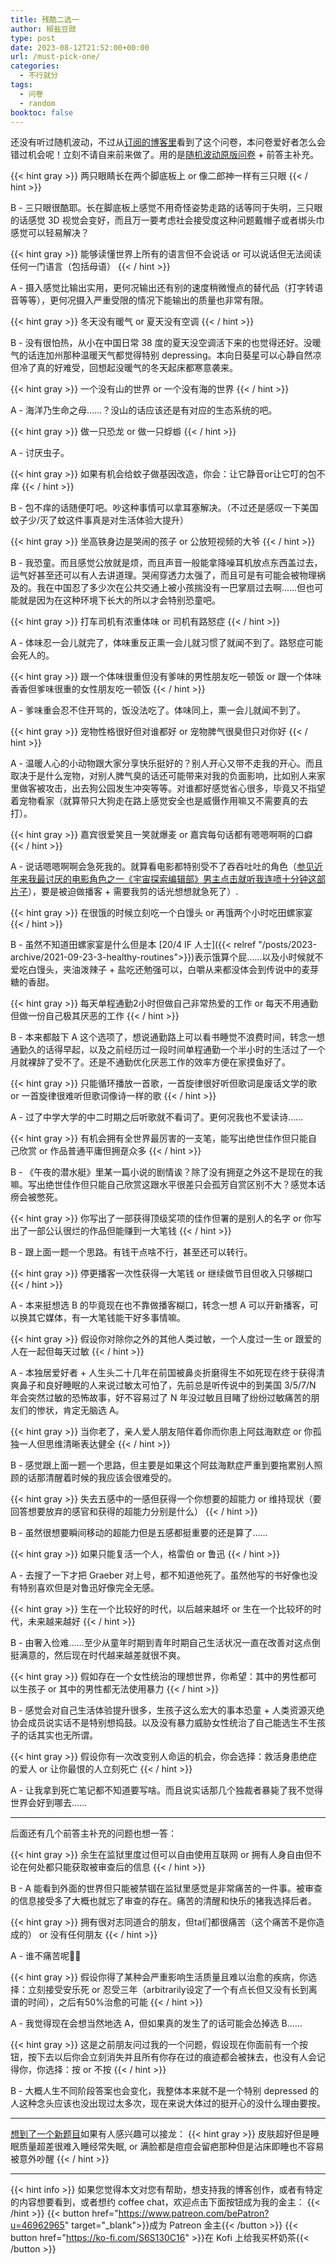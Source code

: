 ```yaml
---
title: 残酷二选一
author: 椒盐豆豉
type: post
date: 2023-08-12T21:52:00+00:00
url: /must-pick-one/
categories:
  - 不行就分
tags:
  - 问卷
  - random
booktoc: false
---
```


还没有听过随机波动，不过从[订阅的博客里](https://liminalnegativespace.github.io/blog/posts/pickOne/)看到了这个问卷，本问卷爱好者怎么会错过机会呢！立刻不请自来前来做了。用的是[随机波动原版问卷](https://www.stovol.club/118) + 前答主补充。

<!--more-->
{{< hint gray >}}
两只眼睛长在两个脚底板上 or 像二郎神一样有三只眼
{{< / hint >}}

B - 三只眼很酷耶。长在脚底板上感觉不用奇怪姿势走路的话等同于失明，三只眼的话感觉 3D 视觉会变好，而且万一要考虑社会接受度这种问题戴帽子或者绑头巾感觉可以轻易解决？

{{< hint gray >}}
能够读懂世界上所有的语言但不会说话 or 可以说话但无法阅读任何一门语言（包括母语）
{{< / hint >}}

A - 摄入感觉比输出实用，更何况输出还有别的速度稍微慢点的替代品（打字转语音等等），更何况摄入严重受限的情况下能输出的质量也非常有限。

{{< hint gray >}}
冬天没有暖气 or 夏天没有空调
{{< / hint >}}

B - 没有很怕热，从小在中国日常 38 度的夏天没空调活下来的也觉得还好。没暖气的话连加州那种温暖天气都觉得特别 depressing。本向日葵星可以心静自然凉但冷了真的好难受，回想起没暖气的冬天起床都寒意袭来。

{{< hint gray >}}
一个没有山的世界 or 一个没有海的世界
{{< / hint >}}

A - 海洋乃生命之母……？没山的话应该还是有对应的生态系统的吧。

{{< hint gray >}}
做一只恐龙 or 做一只蜉蝣
{{< / hint >}}

A - 讨厌虫子。

{{< hint gray >}}
如果有机会给蚊子做基因改造，你会：让它静音or让它叮的包不痒
{{< / hint >}}

B - 包不痒的话随便叮吧。吵这种事情可以拿耳塞解决。（不过还是感叹一下美国蚊子少/灭了蚊这件事真是对生活体验大提升）

{{< hint gray >}}
坐高铁身边是哭闹的孩子 or 公放短视频的大爷
{{< / hint >}}

B - 我恐童。而且感觉公放就是烦，而且声音一般能拿降噪耳机放点东西盖过去，运气好甚至还可以有人去讲道理。哭闹穿透力太强了，而且可是有可能会被物理祸及的。我在中国忍了多少次在公共交通上被小孩揣没有一巴掌扇过去啊……但也可能就是因为在这种环境下长大的所以才会特别恐童吧。

{{< hint gray >}}
打车司机有浓重体味 or 司机有路怒症
{{< / hint >}}

A - 体味忍一会儿就完了，体味重反正熏一会儿就习惯了就闻不到了。路怒症可能会死人的。

{{< hint gray >}}
跟一个体味很重但没有爹味的男性朋友吃一顿饭 or 跟一个体味香香但爹味很重的女性朋友吃一顿饭
{{< / hint >}}

A - 爹味重会忍不住开骂的，饭没法吃了。体味同上，熏一会儿就闻不到了。

{{< hint gray >}}
宠物性格很好但对谁都好 or 宠物脾气很臭但只对你好
{{< / hint >}}

A - 温暖人心的小动物跟大家分享快乐挺好的？别人开心又带不走我的开心。而且取决于是什么宠物，对别人脾气臭的话还可能带来对我的负面影响，比如别人来家里做客被攻击，出去狗公园发生冲突等等。对谁都好感觉省心很多，毕竟又不指望着宠物看家（就算带只大狗走在路上感觉安全也是威慑作用嘛又不需要真的去打）。

{{< hint gray >}}
嘉宾很爱笑且一笑就爆麦 or 嘉宾每句话都有嗯嗯啊啊的口癖
{{< / hint >}}

A - 说话嗯嗯啊啊会急死我的。就算看电影都特别受不了吞吞吐吐的角色（[参见近年来我最讨厌的电影角色之一《宇宙探索编辑部》男主点击就听我连喷十分钟这部片子](https://open.spotify.com/episode/5s6wjc06qBVhGExIhLDlMb)），要是被迫做播客 + 需要我剪的话光想想就急死了）.

{{< hint gray >}}
在很饿的时候立刻吃一个白馒头 or 再饿两个小时吃田螺家宴
{{< / hint >}}

B - 虽然不知道田螺家宴是什么但是本 [20/4 IF 人士]({{< relref "/posts/2023-archive/2021-09-23-3-healthy-routines">}})表示饿算个屁……以及小时候就不爱吃白馒头，夹油泼辣子 + 盐吃还勉强可以，白嚼从来都没体会到传说中的麦芽糖的香甜。

{{< hint gray >}}
每天单程通勤2小时但做自己非常热爱的工作 or 每天不用通勤但做一份自己极其厌恶的工作
{{< / hint >}}

B - 本来都敲下 A 这个选项了，想说通勤路上可以看书睡觉不浪费时间，转念一想通勤久的话得早起，以及之前经历过一段时间单程通勤一个半小时的生活过了一个月就裸辞了受不了。还是不通勤优化厌恶工作的效率方便在家摸鱼好了。

{{< hint gray >}}
只能循环播放一首歌，一首旋律很好听但歌词是废话文学的歌 or 一首旋律很难听但歌词像诗一样的歌
{{< / hint >}}

A - 过了中学大学的中二时期之后听歌就不看词了。更何况我也不爱读诗……

{{< hint gray >}}
有机会拥有全世界最厉害的一支笔，能写出绝世佳作但只能自己欣赏 or 作品普通平庸但拥趸众多
{{< / hint >}}

B - 《午夜的潜水艇》里某一篇小说的剧情诶？除了没有拥趸之外这不是现在的我嘛。写出绝世佳作但只能自己欣赏这跟水平很差只会孤芳自赏区别不大？感觉本话痨会被憋死。

{{< hint gray >}}
你写出了一部获得顶级奖项的佳作但署的是别人的名字 or 你写出了一部公认很烂的作品但能赚到一大笔钱
{{< / hint >}}

B - 跟上面一题一个思路。有钱干点啥不行，甚至还可以转行。

{{< hint gray >}}
停更播客一次性获得一大笔钱 or 继续做节目但收入只够糊口
{{< / hint >}}

A - 本来挺想选 B 的毕竟现在也不靠做播客糊口，转念一想 A 可以开新播客，可以换其它媒体，有一大笔钱能干好多事情嘛。

{{< hint gray >}}
假设你对除你之外的其他人类过敏，一个人度过一生 or 跟爱的人在一起但每天过敏
{{< / hint >}}

A - 本独居爱好者 + 人生头二十几年在前国被鼻炎折磨得生不如死现在终于获得清爽鼻子和良好睡眠的人来说过敏太可怕了，先前总是听传说中的到美国 3/5/7/N 年会突然过敏的恐怖故事，好不容易过了 N 年没过敏且目睹了纷纷过敏痛苦的朋友们的惨状，肯定无脑选 A。

{{< hint gray >}}
当你老了，亲人爱人朋友陪伴着你而你患上阿兹海默症 or 你孤独一人但思维清晰表达健全
{{< / hint >}}

B - 感觉跟上面一题一个思路，但主要是如果这个阿兹海默症严重到要拖累别人照顾的话那清醒着时候的我应该会很难受的。

{{< hint gray >}}
失去五感中的一感但获得一个你想要的超能力 or 维持现状（要回答想要放弃的感官和获得的超能力分别是什么）
{{< / hint >}}

B - 虽然很想要瞬间移动的超能力但是五感都挺重要的还是算了……

{{< hint gray >}}
如果只能复活一个人，格雷伯 or 鲁迅
{{< / hint >}}

A - 去搜了一下才把 Graeber 对上号，都不知道他死了。虽然他写的书好像也没有特别喜欢但是对鲁迅好像完全无感。

{{< hint gray >}}
生在一个比较好的时代，以后越来越坏 or 生在一个比较坏的时代，未来越来越好
{{< / hint >}}

B - 由奢入俭难……至少从童年时期到青年时期自己生活状况一直在改善对这点倒挺满意的，然后现在时代越来越差就很不爽。

{{< hint gray >}}
假如存在一个女性统治的理想世界，你希望：其中的男性都可以生孩子 or 其中的男性都无法使用暴力
{{< / hint >}}

B - 感觉会对自己生活体验提升很多，生孩子这么宏大的事本恐童 + 人类资源灭绝协会成员说实话不是特别想捣鼓。以及没有暴力威胁女性统治了自己能选生不生孩子的话其实也无所谓。

{{< hint gray >}}
假设你有一次改变别人命运的机会，你会选择：救活身患绝症的爱人 or 让你最恨的人立刻死亡
{{< / hint >}}

A - 让我拿到死亡笔记都不知道要写啥。而且说实话那几个独裁者暴毙了我不觉得世界会好到哪去……

---

后面还有几个前答主补充的问题也想一答：

{{< hint gray >}}
余生在监狱里度过但可以自由使用互联网 or 拥有人身自由但不论在何处都只能获取被审查后的信息
{{< / hint >}}

B - A 能看到外面的世界但只能被禁锢在监狱里感觉是非常痛苦的一件事。被审查的信息接受多了大概也就忘了审查的存在。痛苦的清醒和快乐的猪我选择后者。

{{< hint gray >}}
拥有很对志同道合的朋友，但ta们都很痛苦（这个痛苦不是你造成的） or 没有任何朋友
{{< / hint >}}

A - 谁不痛苦呢🤷‍♂️

{{< hint gray >}}
假设你得了某种会严重影响生活质量且难以治愈的疾病，你选择：立刻接受安乐死 or 忍受三年（arbitrarily设定了一个有点长但又没有长到离谱的时间），之后有50%治愈的可能
{{< / hint >}}

A - 我觉得现在会想当然地选 A，但如果真的发生了的话可能会怂掉选 B…… 

{{< hint gray >}}
这是之前朋友问过我的一个问题，假设现在你面前有一个按钮，按下去以后你会立刻消失并且所有你存在过的痕迹都会被抹去，也没有人会记得你，你选择：按 or 不按
{{< / hint >}}

B - 大概人生不同阶段答案也会变化，我整体本来就不是一个特别 depressed 的人这种念头应该也没出现过太多次，现在来说大体过的挺开心的没什么理由要按。

---

[想到了一个新题目](https://douchi.space/@mtfront/110889863890294000)如果有人感兴趣可以接龙：
{{< hint gray >}}
皮肤超好但是睡眠质量超差很难入睡经常失眠, or 满脸都是痘痘会留疤那种但是沾床即睡也不容易被意外吵醒
{{< / hint >}}

---

{{< hint info >}}
如果您觉得本文对您有帮助，想支持我的博客创作，或者有特定的内容想要看到，或者想约 coffee chat，欢迎点击下面按钮成为我的金主：
{{< /hint >}}
{{< button href="https://www.patreon.com/bePatron?u=46962965" target="_blank">}}成为 Patreon 金主{{< /button >}}
{{< button href="https://ko-fi.com/S6S130C16" >}}在 Kofi 上给我买杯奶茶{{< /button >}}